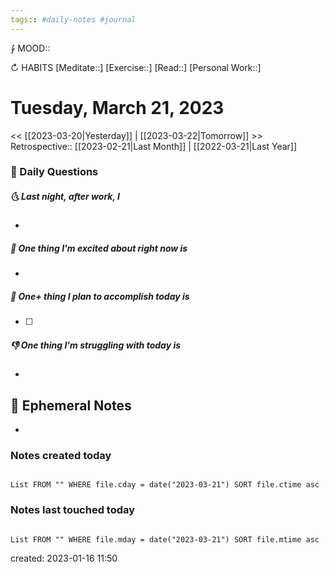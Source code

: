 ```yaml
---
tags:: #daily-notes #journal
---
```


⨑ MOOD::

↻ HABITS
[Meditate::]
[Exercise::]
[Read::]
[Personal Work::]

# Tuesday, March 21, 2023

<< [[2023-03-20|Yesterday]] | [[2023-03-22|Tomorrow]] >>
Retrospective:: [[2023-02-21|Last Month]] | [[2022-03-21|Last Year]]

### 📅 Daily Questions

##### 🌜 Last night, after work, I

- 

##### 🙌 One thing I'm excited about right now is

-

##### 🚀 One+ thing I plan to accomplish today is

- [ ]

##### 👎 One thing I'm struggling with today is

-

## 📝 Ephemeral Notes

- 

### Notes created today

```dataview

List FROM "" WHERE file.cday = date("2023-03-21") SORT file.ctime asc

```

### Notes last touched today

```dataview

List FROM "" WHERE file.mday = date("2023-03-21") SORT file.mtime asc

```

created: 2023-01-16 11:50
